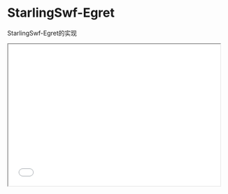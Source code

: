 StarlingSwf-Egret
=================

StarlingSwf-Egret的实现

<iframe src="launcher/" width="485" height="325"></iframe>
